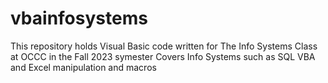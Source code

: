 # vbainfosystems

This repository holds Visual Basic code written for The Info Systems Class at OCCC in the Fall 2023 symester
Covers Info Systems such as SQL VBA and Excel manipulation and macros
